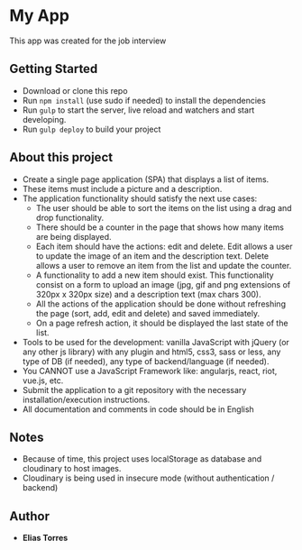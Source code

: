 # My App

This app was created for the job interview

## Getting Started

* Download or clone this repo
* Run `npm install` (use sudo if needed) to install the dependencies
* Run `gulp` to start the server, live reload and watchers and start developing.
* Run `gulp deploy` to build your project

## About this project

* Create a single page application (SPA) that displays a list of items. 
* These items must include a picture and a description.
* The application functionality should satisfy the next use cases:
    * The user should be able to sort the items on the list using a drag and drop functionality.
    * There should be a counter in the page that shows how many items are being displayed.
    * Each item should have the actions: edit and delete. Edit allows a user to update the image of an item and the description text. Delete allows a user to remove an item from the list and update the counter.
    * A functionality to add a new item should exist. This functionality consist on a form to upload an image (jpg, gif and png extensions of 320px x 320px size) and a description text (max chars 300).
    * All the actions of the application should be done without refreshing the page (sort, add, edit and delete) and saved immediately.
    * On a page refresh action, it should be displayed the last state of the list.
* Tools to be used for the development: vanilla JavaScript with jQuery (or any other js library) with any plugin and html5, css3, sass or less, any type of DB (if needed), any type of backend/language (if needed).
* You CANNOT use a JavaScript Framework like: angularjs, react, riot, vue.js, etc.
* Submit the application to a git repository with the necessary installation/execution instructions.
* All documentation and comments in code should be in English

## Notes
* Because of time, this project uses localStorage as database and cloudinary to host images.
* Cloudinary is being used in insecure mode (without authentication / backend)

## Author

* **Elias Torres** 
